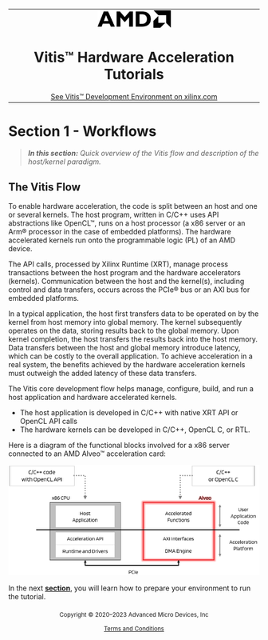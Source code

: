 <table class="sphinxhide" width="100%">
 <tr width="100%">
    <td align="center"><img src="https://raw.githubusercontent.com/Xilinx/Image-Collateral/main/xilinx-logo.png" width="30%"/><h1>Vitis™ Hardware Acceleration Tutorials</h1>
    <a href="https://www.xilinx.com/products/design-tools/vitis.html">See Vitis™ Development Environment on xilinx.com</a>
    </td>
 </tr>
</table>

# Section 1 - Workflows

> **_In this section:_** _Quick overview of the Vitis flow and description of the host/kernel paradigm._

## The Vitis Flow

To enable hardware acceleration, the code is split between an host and one or several kernels.  The host program, written in C/C++ uses API abstractions like OpenCL™, runs on a host processor (a x86 server or an Arm® processor in the case of embedded platforms). The hardware accelerated kernels run onto the programmable logic (PL) of an AMD device.

The API calls, processed by Xilinx Runtime (XRT), manage process transactions between the host program and the hardware accelerators (kernels). Communication between the host and the kernel(s), including control and data transfers, occurs across the PCIe® bus or an AXI bus for embedded platforms.

In a typical application, the host first transfers data to be operated on by the kernel from host memory into global memory. The kernel subsequently operates on the data, storing results back to the global memory. Upon kernel completion, the host transfers the results back into the host memory. Data transfers between the host and global memory introduce latency, which can be costly to the overall application. To achieve acceleration in a real system, the benefits achieved by the hardware acceleration kernels must outweigh the added latency of these data transfers.

The Vitis core development flow helps manage, configure, build, and run a host application and hardware accelerated kernels.

- The host application is developed in C/C++ with native XRT API or OpenCL API calls
- The hardware kernels can be developed in C/C++, OpenCL C, or RTL.

Here is a diagram of the functional blocks involved for a x86 server connected to an AMD Alveo™ acceleration card:

![flow](../03-Algorithm_Acceleration/docs/images/host-kernel.png)

In the next [**section**](../02-System_Setup/README.md), you will learn how to prepare your environment to run the tutorial.

<p class="sphinxhide" align="center"><sub>Copyright © 2020–2023 Advanced Micro Devices, Inc</sub></p>

<p class="sphinxhide" align="center"><sup><a href="https://www.amd.com/en/corporate/copyright">Terms and Conditions</a></sup></p>
